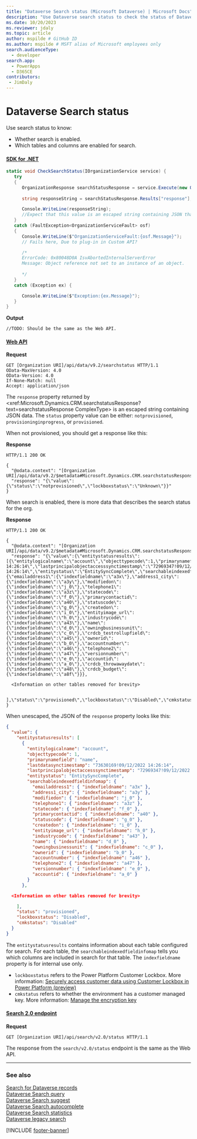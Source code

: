 ```yaml
---
title: "Dataverse Search status (Microsoft Dataverse) | Microsoft Docs" # Intent and product brand in a unique string of 43-59 chars including spaces
description: "Use Dataverse search status to check the status of Dataverse search." # 115-145 characters including spaces. This abstract displays in the search result.
ms.date: 10/20/2023
ms.reviewer: jdaly
ms.topic: article
author: mspilde # GitHub ID
ms.author: mspilde # MSFT alias of Microsoft employees only
search.audienceType: 
  - developer
search.app: 
  - PowerApps
  - D365CE
contributors:
 - JimDaly
---
```

# Dataverse Search status

Use search status to know:

- Whether search is enabled.
- Which tables and columns are enabled for search.

#### [SDK for .NET](#tab/sdk)

```csharp
static void CheckSearchStatus(IOrganizationService service) {
   try
   {     
      OrganizationResponse searchStatusResponse = service.Execute(new OrganizationRequest("searchstatus"));
  
      string responseString = searchStatusResponse.Results["response"];

      Console.WriteLine(responseString);
      //Expect that this value is an escaped string containing JSON that must be parsed
   }
   catch (FaultException<OrganizationServiceFault> osf)
   {
      Console.WriteLine($"OrganizationServiceFault:{osf.Message}");
      // Fails here, Due to plug-in in Custom API?

      /*
      ErrorCode: 0x80048D0A IsvAbortedInternalServerError
      Message: Object reference not set to an instance of an object.
      
      */
   }
   catch (Exception ex) {

      Console.WriteLine($"Exception:{ex.Message}");
   }      
}
```

**Output**

```
//TODO: Should be the same as the Web API.
```

#### [Web API](#tab/webapi)

**Request**

```http
GET [Organization URI]/api/data/v9.2/searchstatus HTTP/1.1
OData-MaxVersion: 4.0
OData-Version: 4.0
If-None-Match: null
Accept: application/json

```

The `response` property returned by <xref:Microsoft.Dynamics.CRM.searchstatusResponse?text=searchstatusResponse ComplexType> is an escaped string containing JSON data. The `status` property value can be either: `notprovisioned`, `provisioninginprogress`, or `provisioned`.

When not provisioned, you should get a response like this:

**Response**

```http
HTTP/1.1 200 OK

{
  "@odata.context": "[Organization URI]/api/data/v9.2/$metadata#Microsoft.Dynamics.CRM.searchstatusResponse",
  "response": "{\"value\":{\"status\":\"notprovisioned\",\"lockboxstatus\":\"Unknown\"}}"
}
```

When search is enabled, there is more data that describes the search status for the org.

**Response**

```http
HTTP/1.1 200 OK

{
  "@odata.context": "[Organization URI]/api/data/v9.2/$metadata#Microsoft.Dynamics.CRM.searchstatusResponse",
  "response": "{\"value\":{\"entitystatusresults\":[{\"entitylogicalname\":\"account\",\"objecttypecode\":1,\"primarynamefield\":\"name\",\"lastdatasynctimestamp\":\"73630169!09/12/2022 14:26:14\",\"lastprincipalobjectaccesssynctimestamp\":\"72969347!09/12/2022 14:26:14\",\"entitystatus\":\"EntitySyncComplete\",\"searchableindexedfieldinfomap\":{\"emailaddress1\":{\"indexfieldname\":\"a3x\"},\"address1_city\":{\"indexfieldname\":\"a3y\"},\"modifiedon\":{\"indexfieldname\":\"j_0\"},\"telephone1\":{\"indexfieldname\":\"a3z\"},\"statecode\":{\"indexfieldname\":\"f_0\"},\"primarycontactid\":{\"indexfieldname\":\"a40\"},\"statuscode\":{\"indexfieldname\":\"g_0\"},\"createdon\":{\"indexfieldname\":\"i_0\"},\"entityimage_url\":{\"indexfieldname\":\"h_0\"},\"industrycode\":{\"indexfieldname\":\"a43\"},\"name\":{\"indexfieldname\":\"d_0\"},\"owningbusinessunit\":{\"indexfieldname\":\"c_0\"},\"crdcb_testrollupfield\":{\"indexfieldname\":\"a45\"},\"ownerid\":{\"indexfieldname\":\"b_0\"},\"accountnumber\":{\"indexfieldname\":\"a46\"},\"telephone2\":{\"indexfieldname\":\"a47\"},\"versionnumber\":{\"indexfieldname\":\"e_0\"},\"accountid\":{\"indexfieldname\":\"a_0\"},\"crdcb_throwawaydate\":{\"indexfieldname\":\"a48\"},\"crdcb_budget\":{\"indexfieldname\":\"a8f\"}}}, 
  
  <Information on other tables removed for brevity> 
  
  ],\"status\":\"provisioned\",\"lockboxstatus\":\"Disabled\",\"cmkstatus\":\"Disabled\"}}"
}
```

When unescaped, the JSON of the `response` property looks like this:

```json
{
  "value": {
    "entitystatusresults": [
      {
        "entitylogicalname": "account",
        "objecttypecode": 1,
        "primarynamefield": "name",
        "lastdatasynctimestamp": "73630169!09/12/2022 14:26:14",
        "lastprincipalobjectaccesssynctimestamp": "72969347!09/12/2022 14:26:14",
        "entitystatus": "EntitySyncComplete",
        "searchableindexedfieldinfomap": {
          "emailaddress1": { "indexfieldname": "a3x" },
          "address1_city": { "indexfieldname": "a3y" },
          "modifiedon": { "indexfieldname": "j_0" },
          "telephone1": { "indexfieldname": "a3z" },
          "statecode": { "indexfieldname": "f_0" },
          "primarycontactid": { "indexfieldname": "a40" },
          "statuscode": { "indexfieldname": "g_0" },
          "createdon": { "indexfieldname": "i_0" },
          "entityimage_url": { "indexfieldname": "h_0" },
          "industrycode": { "indexfieldname": "a43" },
          "name": { "indexfieldname": "d_0" },
          "owningbusinessunit": { "indexfieldname": "c_0" },
          "ownerid": { "indexfieldname": "b_0" },
          "accountnumber": { "indexfieldname": "a46" },
          "telephone2": { "indexfieldname": "a47" },
          "versionnumber": { "indexfieldname": "e_0" },
          "accountid": { "indexfieldname": "a_0" }
        }
      },

  <Information on other tables removed for brevity> 

    ],
    "status": "provisioned",
    "lockboxstatus": "Disabled",
    "cmkstatus": "Disabled"
  }
}
```

The `entitystatusresults` contains information about each table configured for search. For each table, the `searchableindexedfieldinfomap` tells you which columns are included in search for that table. The `indexfieldname` property is for internal use only.

- `lockboxstatus` refers to the Power Platform Customer Lockbox. More information: [Securely access customer data using Customer Lockbox in Power Platform (preview)](/power-platform/admin/about-lockbox)
- `cmkstatus` refers to whether the environment has a customer managed key. More information: [Manage the encryption key](/power-platform/admin/manage-encryption-key)


#### [Search 2.0 endpoint](#tab/search)

**Request**

```http
GET [Organization URI]/api/search/v2.0/status HTTP/1.1
```

The response from the `search/v2.0/status` endpoint is the same as the Web API.

---


### See also

[Search for Dataverse records](overview.md)<br />
[Dataverse Search query](query.md)<br />
[Dataverse Search suggest](suggest.md)<br />
[Dataverse Search autocomplete](autocomplete.md)<br />
[Dataverse Search statistics](statistics.md)<br />
[Dataverse legacy search](legacy.md)

[!INCLUDE [footer-banner](../../../includes/footer-banner.md)]
